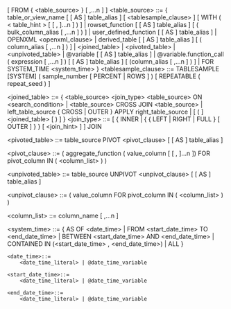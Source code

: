 [ FROM { <table_source> } [ ,...n ] ]
<table_source> ::=
{
    table_or_view_name [ [ AS ] table_alias ]
        [ <tablesample_clause> ]
        [ WITH ( < table_hint > [ [ , ]...n ] ) ]
    | rowset_function [ [ AS ] table_alias ]
        [ ( bulk_column_alias [ ,...n ] ) ]
    | user_defined_function [ [ AS ] table_alias ]
    | OPENXML <openxml_clause>
    | derived_table [ [ AS ] table_alias ] [ ( column_alias [ ,...n ] ) ]
    | <joined_table>
    | <pivoted_table>
    | <unpivoted_table>
    | @variable [ [ AS ] table_alias ]
    | @variable.function_call ( expression [ ,...n ] )
        [ [ AS ] table_alias ] [ (column_alias [ ,...n ] ) ]
    | FOR SYSTEM_TIME <system_time>
}
<tablesample_clause> ::=
    TABLESAMPLE [SYSTEM] ( sample_number [ PERCENT | ROWS ] )
        [ REPEATABLE ( repeat_seed ) ]

<joined_table> ::=
{
    <table_source> <join_type> <table_source> ON <search_condition>
    | <table_source> CROSS JOIN <table_source>
    | left_table_source { CROSS | OUTER } APPLY right_table_source
    | [ ( ] <joined_table> [ ) ]
}
<join_type> ::=
    [ { INNER | { { LEFT | RIGHT | FULL } [ OUTER ] } } [ <join_hint> ] ]
    JOIN

<pivoted_table> ::=
    table_source PIVOT <pivot_clause> [ [ AS ] table_alias ]

<pivot_clause> ::=
        ( aggregate_function ( value_column [ [ , ]...n ])
        FOR pivot_column
        IN ( <column_list> )
    )

<unpivoted_table> ::=
    table_source UNPIVOT <unpivot_clause> [ [ AS ] table_alias ]

<unpivot_clause> ::=
    ( value_column FOR pivot_column IN ( <column_list> ) )

<column_list> ::=
    column_name [ ,...n ]

<system_time> ::=
{
       AS OF <date_time>
    |  FROM <start_date_time> TO <end_date_time>
    |  BETWEEN <start_date_time> AND <end_date_time>
    |  CONTAINED IN (<start_date_time> , <end_date_time>)
    |  ALL
}

    <date_time>::=
        <date_time_literal> | @date_time_variable

    <start_date_time>::=
        <date_time_literal> | @date_time_variable

    <end_date_time>::=
        <date_time_literal> | @date_time_variable